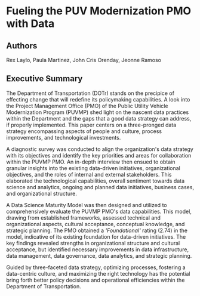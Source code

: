 # Fueling the PUV Modernization PMO with Data

## Authors
Rex Laylo, Paula Martinez, John Cris Orenday, Jeonne Ramoso

## Executive Summary
The Department of Transportation (DOTr) stands on the precipice of effecting change that will redefine its policymaking capabilities. A look into the Project Management Office (PMO) of the Public Utility Vehicle Modernization Program (PUVMP) shed light on the nascent data practices within the Department and the gaps that a good data strategy can address, if properly implemented. This paper centers on a three-pronged data strategy encompassing aspects of people and culture, process improvements, and technological investments. 

A diagnostic survey was conducted to align the organization's data strategy with its objectives and identify the key priorities and areas for collaboration within the PUVMP PMO. An in-depth interview then ensued to obtain granular insights into the existing data-driven initiatives, organizational objectives, and the roles of internal and external stakeholders. This elaborated the technological capabilities, overall sentiment towards data science and analytics, ongoing and planned data initiatives, business cases, and organizational structure.

A Data Science Maturity Model was then designed and utilized to comprehensively evaluate the PUVMP PMO's data capabilities. This model, drawing from established frameworks, assessed technical and organizational aspects, cultural acceptance, conceptual knowledge, and strategic planning. The PMO obtained a *'Foundational'* rating (2.74) in the model, indicative of its existing foundation for data-driven initiatives. The key findings revealed strengths in organizational structure and cultural acceptance, but identified necessary improvements in data infrastructure, data management, data governance, data analytics, and strategic planning.

Guided by three-faceted data strategy, optimizing processes, fostering a data-centric culture, and maximizing the right technology has the potential bring forth better policy decisions and operational efficiencies within the Department of Transportation.
